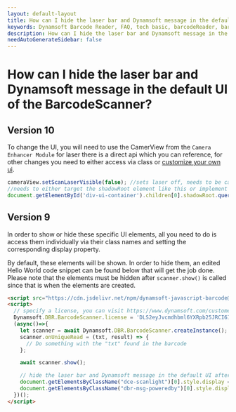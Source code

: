 ```yaml
---
layout: default-layout
title: How can I hide the laser bar and Dynamsoft message in the default UI of the BarcodeScanner?
keywords: Dynamsoft Barcode Reader, FAQ, tech basic, barcodeReader, barcodeScanner, hide, UI
description: How can I hide the laser bar and Dynamsoft message in the default UI of the BarcodeScanner?
needAutoGenerateSidebar: false
---
```


# How can I hide the laser bar and Dynamsoft message in the default UI of the BarcodeScanner?

## Version 10
To change the UI, you will need to use the CamerView from the `Camera Enhancer Module`
for laser there is a direct api which you can reference, for other changes you need to either access via class or [customize your own ui](https://www.dynamsoft.com/camera-enhancer/docs/web/programming/javascript/user-guide/index.html#customize-the-ui).

```javascript
cameraView.setScanLaserVisible(false); //sets laser off, needs to be called after StartCapturing
//needs to either target the shadowRoot element like this or implement your own UI
document.getElementById('div-ui-container').children[0].shadowRoot.querySelector('.dce-msg-poweredby').style.display='none'
```

## Version 9 
In order to show or hide these specific UI elements, all you need to do is access them individually via their class names and setting the corresponding display property.

By default, these elements will be shown. In order to hide them, an edited Hello World code snippet can be found below that will get the job done. Please note that the elements must be hidden after `scanner.show()` is called since that is when the elements are created.

``` html
<script src="https://cdn.jsdelivr.net/npm/dynamsoft-javascript-barcode@9.6.42/dist/dbr.js"></script>
<script>
  // specify a license, you can visit https://www.dynamsoft.com/customer/license/trialLicense?utm_source=intro&product=dbr&package=js to get your own trial license good for 30 days. 
  Dynamsoft.DBR.BarcodeScanner.license = 'DLS2eyJvcmdhbml6YXRpb25JRCI6IjIwMDAwMSJ9';
  (async()=>{
    let scanner = await Dynamsoft.DBR.BarcodeScanner.createInstance();
    scanner.onUniqueRead = (txt, result) => {
      // Do something with the "txt" found in the barcode
    };

    await scanner.show();

    // hide the laser bar and Dynamsoft message in the default UI after show() is called or else you will get an undefined error
    document.getElementsByClassName("dce-scanlight")[0].style.display = "none";
    document.getElementsByClassName("dbr-msg-poweredby")[0].style.display = "none";
  })();
</script>
```